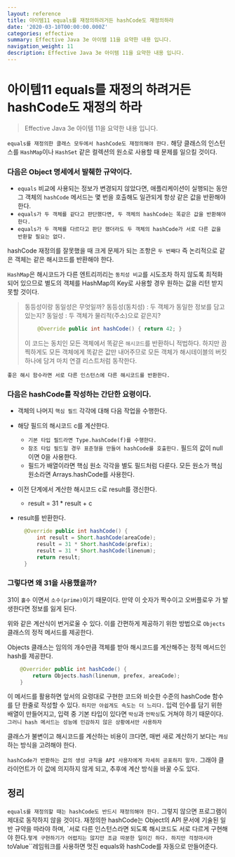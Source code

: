 ```yaml
---
layout: reference
title: 아이템11 equals를 재정의하려거든 hashCode도 재정의하라
date: '2020-03-10T00:00:00.000Z'
categories: effective
summary: Effective Java 3e 아이템 11을 요약한 내용 입니다.
navigation_weight: 11
description: Effective Java 3e 아이템 11을 요약한 내용 입니다.
---
```


# 아이템11 equals를 재정의 하려거든 hashCode도 재정의 하라

> Effective Java 3e 아이템 11을 요약한 내용 입니다.

`equals를 재정의한 클래스 모두에서 hashCode도 재정의해야 한다.` 해당 클래스의 인스턴스를 `HashMap`이나 `HashSet` 같은 컬렉션의 원소로 사용할 때 문제를 일으킬 것이다.

### 다음은 Object 명세에서 발췌한 규약이다.

* `equals` 비교에 사용되는 정보가 변경되지 않았다면, 애플리케이션이 실행되는 동안 그 객체의 `hashCode` 메서드는 몇 번을 호출해도 일관되게 항상 같은 값을 반환해야 한다.
* `equals가 두 객체를 같다고 판단했다면, 두 객체의 hashCode는 똑같은 값을 반환해야 한다.`
* `equals가 두 객체를 다르다고 판단 했더라도 두 객체의 hashCode가 서로 다른 값을 반환할 필요는 없다.`

hashCode 재정의를 잘못했을 때 크게 문제가 되는 조항은 `두 번째다` 즉 논리적으로 같은 객체는 같은 해시코드를 반환해야 한다.

`HashMap`은 해시코드가 다른 엔트리끼리는 `동치성 비교`를 시도조차 하지 않도록 최적화되어 있으므로 별도의 객체를 HashMap의 Key로 사용할 경우 원하는 값을 리턴 받지 못할 것이다.

> 동등성이랑 동일성은 무엇일까? 동등성\(동치성\) : 두 객체가 동일한 정보를 담고 있는지? 동일성 : 두 객체가 물리적\(주소\)으로 같은지?
>
> ```java
>     @Override public int hashCode() { return 42; }
> ```
>
> 이 코드는 동치인 모든 객체에서 똑같은 `해시코드`를 반환하니 적법하다. 하지만 끔찍하게도 모든 객체에게 똑같은 값만 내어주므로 모든 객체가 해시테이블의 버킷 하나에 담겨 마치 연결 리스트처럼 동작한다.

`좋은 해시 함수라면 서로 다른 인스턴스에 다른 해시코드를 반환한다.`

### 다음은 hashCode를 작성하는 간단한 요령이다.

* 객체의 나머지 `핵심 필드` 각각에 대해 다음 작업을 수행한다.
* 해당 필드의 해시코드 c를 계산한다.
  * `기본 타입 필드라면 Type.hashCode(f)를 수행한다.`
  * `참조 타입 필드일 경우 표준형을 만들어 hashCode를 호출한다.` 필드의 값이 null이면 0을 사용한다.
  * 필드가 배열이라면 핵심 원소 각각을 별도 필드처럼 다룬다. 모든 원소가 핵심 원소라면 Arrays.hashCode를 사용한다.
* 이전 단계에서 계산한 해시코드 c로 result를 갱신한다.
  * result = 31 \* result + c
* result를 반환한다.

  ```java
    @Override public int hashCode() {
        int result = Short.hashCode(areaCode);
        result = 31 * Short.hashCode(prefix);
        result = 31 * Short.hashCode(linenum);
        return result;
    }
  ```

### 그렇다면 왜 31을 사용했을까?

31이 `홀수` 이면서 `소수(prime)`이기 때문이다. 만약 이 숫자가 짝수이고 오버플로우 가 발생한다면 정보를 잃게 된다.

위와 같은 계산식이 번거로울 수 있다. 이를 간편하게 제공하기 위한 방법으로 `Objects` 클래스의 정적 메서드를 제공한다.

Objects 클래스는 임의의 개수만큼 객체를 받아 해시코드를 계산해주는 정적 메서드인 hash를 제공한다.

```java
    @Overrider public int hashCode() {
        return Objects.hash(linenum, prefex, areaCode);
    }
```

이 메서드를 활용하면 앞서의 요령대로 구현한 코드와 비슷한 수준의 hashCode 함수를 단 한줄로 작성할 수 있다. `하지만 아쉽게도 속도는 더 느리다.` 입력 인수를 담기 위한 배열이 만들어지고, 입력 중 기본 타입이 있다면 `박싱`과 `언박싱`도 거쳐야 하기 때문이다. `그러니 hash 메서드는 성능에 민감하지 않은 상황에서만 사용하자`

클래스가 불변이고 해시코드를 계산하는 비용이 크다면, 매번 새로 계산하기 보다는 `캐싱`하는 방식을 고려해야 한다.

`hashCode가 반환하는 값의 생성 규칙을 API 사용자에게 자세히 공표하지 말자.` 그래야 클라이언트가 이 값에 의지하지 않게 되고, 추후에 계산 방식을 바꿀 수도 있다.

## 정리

`equals를 재정의할 때는 hashCode도 반드시 재정의해야 한다.` 그렇지 않으면 프로그램이 제대로 동작하지 않을 것이다. 재정의한 hashCode는 Object의 API 문서에 기술된 일반 규약을 따라야 하며, \`서로 다른 인스턴스라면 되도록 해시코드도 서로 다르게 구현해야 한다.`렇게 구현하기가 어렵지는 않지만 조금 따분한 일이긴 하다. 하지만 걱정마시라`toValue\`\`레임워크를 사용하면 멋진 equals와 hashCode를 자동으로 만들어준다.


